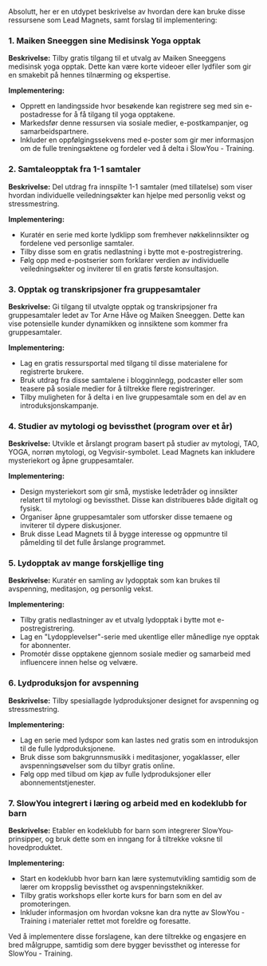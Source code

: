 Absolutt, her er en utdypet beskrivelse av hvordan dere kan bruke disse ressursene som Lead Magnets, samt forslag til implementering:

### 1. Maiken Sneeggen sine Medisinsk Yoga opptak
**Beskrivelse:** Tilby gratis tilgang til et utvalg av Maiken Sneeggens medisinsk yoga opptak. Dette kan være korte videoer eller lydfiler som gir en smakebit på hennes tilnærming og ekspertise.

**Implementering:** 
- Opprett en landingsside hvor besøkende kan registrere seg med sin e-postadresse for å få tilgang til yoga opptakene.
- Markedsfør denne ressursen via sosiale medier, e-postkampanjer, og samarbeidspartnere.
- Inkluder en oppfølgingssekvens med e-poster som gir mer informasjon om de fulle treningsøktene og fordeler ved å delta i SlowYou - Training.

### 2. Samtaleopptak fra 1-1 samtaler
**Beskrivelse:** Del utdrag fra innspilte 1-1 samtaler (med tillatelse) som viser hvordan individuelle veiledningsøkter kan hjelpe med personlig vekst og stressmestring.

**Implementering:** 
- Kuratér en serie med korte lydklipp som fremhever nøkkelinnsikter og fordelene ved personlige samtaler.
- Tilby disse som en gratis nedlastning i bytte mot e-postregistrering.
- Følg opp med e-postserier som forklarer verdien av individuelle veiledningsøkter og inviterer til en gratis første konsultasjon.

### 3. Opptak og transkripsjoner fra gruppesamtaler
**Beskrivelse:** Gi tilgang til utvalgte opptak og transkripsjoner fra gruppesamtaler ledet av Tor Arne Håve og Maiken Sneeggen. Dette kan vise potensielle kunder dynamikken og innsiktene som kommer fra gruppesamtaler.

**Implementering:**
- Lag en gratis ressursportal med tilgang til disse materialene for registrerte brukere.
- Bruk utdrag fra disse samtalene i blogginnlegg, podcaster eller som teasere på sosiale medier for å tiltrekke flere registreringer.
- Tilby muligheten for å delta i en live gruppesamtale som en del av en introduksjonskampanje.

### 4. Studier av mytologi og bevissthet (program over et år)
**Beskrivelse:** Utvikle et årslangt program basert på studier av mytologi, TAO, YOGA, norrøn mytologi, og Vegvisir-symbolet. Lead Magnets kan inkludere mysteriekort og åpne gruppesamtaler.

**Implementering:**
- Design mysteriekort som gir små, mystiske ledetråder og innsikter relatert til mytologi og bevissthet. Disse kan distribueres både digitalt og fysisk.
- Organiser åpne gruppesamtaler som utforsker disse temaene og inviterer til dypere diskusjoner.
- Bruk disse Lead Magnets til å bygge interesse og oppmuntre til påmelding til det fulle årslange programmet.

### 5. Lydopptak av mange forskjellige ting
**Beskrivelse:** Kuratér en samling av lydopptak som kan brukes til avspenning, meditasjon, og personlig vekst.

**Implementering:**
- Tilby gratis nedlastninger av et utvalg lydopptak i bytte mot e-postregistrering.
- Lag en "Lydopplevelser"-serie med ukentlige eller månedlige nye opptak for abonnenter.
- Promotér disse opptakene gjennom sosiale medier og samarbeid med influencere innen helse og velvære.

### 6. Lydproduksjon for avspenning
**Beskrivelse:** Tilby spesiallagde lydproduksjoner designet for avspenning og stressmestring.

**Implementering:**
- Lag en serie med lydspor som kan lastes ned gratis som en introduksjon til de fulle lydproduksjonene.
- Bruk disse som bakgrunnsmusikk i meditasjoner, yogaklasser, eller avspenningsøvelser som du tilbyr gratis online.
- Følg opp med tilbud om kjøp av fulle lydproduksjoner eller abonnementstjenester.

### 7. SlowYou integrert i læring og arbeid med en kodeklubb for barn
**Beskrivelse:** Etabler en kodeklubb for barn som integrerer SlowYou-prinsipper, og bruk dette som en inngang for å tiltrekke voksne til hovedproduktet.

**Implementering:**
- Start en kodeklubb hvor barn kan lære systemutvikling samtidig som de lærer om kroppslig bevissthet og avspenningsteknikker.
- Tilby gratis workshops eller korte kurs for barn som en del av promoteringen.
- Inkluder informasjon om hvordan voksne kan dra nytte av SlowYou - Training i materialer rettet mot foreldre og foresatte.

Ved å implementere disse forslagene, kan dere tiltrekke og engasjere en bred målgruppe, samtidig som dere bygger bevissthet og interesse for SlowYou - Training.